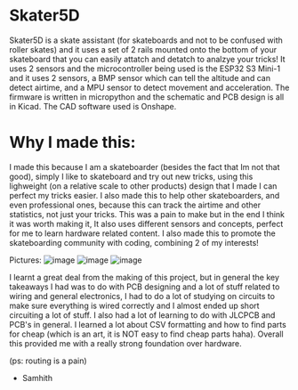 # Skater5D
Skater5D is a skate assistant (for skateboards and not to be confused with roller skates) and it uses a set of 2 rails mounted onto the bottom of your skateboard that you can easily attatch and detatch to analzye your tricks! It uses 2 sensors and the microcontroller being used is the ESP32 S3 Mini-1 and it uses 2 sensors, a BMP sensor which can tell the altitude and can detect airtime, and a MPU sensor to detect movement and acceleration. The firmware is written in micropython and the schematic and PCB design is all in Kicad. The CAD software used is Onshape.

# Why I made this:
I made this because I am a skateboarder (besides the fact that Im not that good), simply I like to skateboard and try out new tricks, using this lighweight (on a relative scale to other products) design that I made I can perfect my tricks easier. I also made this to help other skateboarders, and even professional ones, because this can track the airtime and other statistics, not just your tricks. This was a pain to make but in the end I think it was worth making it, It also uses different sensors and concepts, perfect for me to learn hardware related content. I also made this to promote the skateboarding community with coding, combining 2 of my interests!

Pictures:
![image](https://github.com/user-attachments/assets/94f93067-b7e2-4621-94e4-e78f912e3421)
![image](https://github.com/user-attachments/assets/8871b61e-35f8-4433-9143-82b743c35775)
![image](https://github.com/user-attachments/assets/3abb6dc7-d423-4bf6-b411-c9d2e7cc6cee)

I learnt a great deal from the making of this project, but in general the key takeaways I had was to do with PCB designing and a lot of stuff related to wiring and general electronics, I had to do a lot of studying on circuits to make sure everything is wired correctly and I almost ended up short circuiting a lot of stuff. I also had a lot of learning to do with JLCPCB and PCB's in general. I learned a lot about CSV formatting and how to find parts for cheap (which is an art, it is NOT easy to find cheap parts haha). Overall this provided me with a really strong foundation over hardware.

(ps: routing is a pain)

- Samhith
